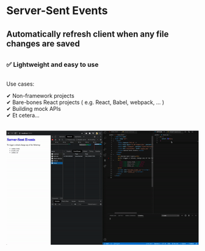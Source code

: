 # Server-Sent Events

<div style="margin-bottom: 2rem;"></div>

## Automatically refresh client when any file changes are saved

<div style="margin-bottom: 2rem;"></div>

### ✅ Lightweight and easy to use

<div style="margin-bottom: 2rem;"></div>

Use cases:

✔︎ Non-framework projects<br />
✔︎ Bare-bones React projects ( e.g. React, Babel, webpack, ... ) <br />
✔︎ Building mock APIs <br />
✔︎ Et cetera... <br />

<div style="margin-bottom: 2rem;"></div>

![Server-Sent Events](server-sent-events.gif)
